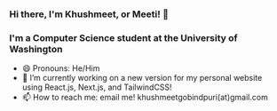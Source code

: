 ### Hi there, I'm Khushmeet, or Meeti! 👋
### I'm a Computer Science student at the University of Washington
- 😄 Pronouns: He/Him
- 🔭 I’m currently working on a new version for my personal website <br> using React.js, Next.js, and TailwindCSS!
- 📫 How to reach me: email me! khushmeetgobindpuri(at)gmail.com


<!--
**KhushMG/KhushMG** is a ✨ _special_ ✨ repository because its `README.md` (this file) appears on your GitHub profile.

Here are some ideas to get you started:

- 🔭 I’m currently working on ...
- 🌱 I’m currently learning ...
- 👯 I’m looking to collaborate on ...
- 🤔 I’m looking for help with ...
- 💬 Ask me about ...
- ⚡ Fun fact: ...
-->
